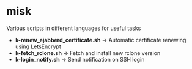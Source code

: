 # misk
Various scripts in different languages for useful tasks

* **k-renew_ejabberd_certificate.sh** -> Automatic certificate renewing using LetsEncrypt
* **k-fetch_rclone.sh** -> Fetch and install new rclone version
* **k-login_notify.sh** -> Send notification on SSH login
